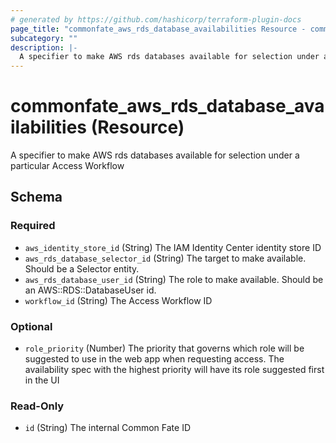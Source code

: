```yaml
---
# generated by https://github.com/hashicorp/terraform-plugin-docs
page_title: "commonfate_aws_rds_database_availabilities Resource - commonfate"
subcategory: ""
description: |-
  A specifier to make AWS rds databases available for selection under a particular Access Workflow
---
```


# commonfate_aws_rds_database_availabilities (Resource)

A specifier to make AWS rds databases available for selection under a particular Access Workflow



<!-- schema generated by tfplugindocs -->
## Schema

### Required

- `aws_identity_store_id` (String) The IAM Identity Center identity store ID
- `aws_rds_database_selector_id` (String) The target to make available. Should be a Selector entity.
- `aws_rds_database_user_id` (String) The role to make available. Should be an AWS::RDS::DatabaseUser id.
- `workflow_id` (String) The Access Workflow ID

### Optional

- `role_priority` (Number) The priority that governs which role will be suggested to use in the web app when requesting access. The availability spec with the highest priority will have its role suggested first in the UI

### Read-Only

- `id` (String) The internal Common Fate ID


